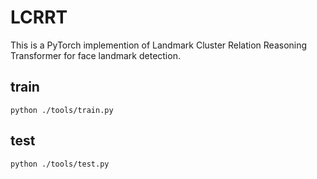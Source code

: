 # LCRRT

This is a PyTorch implemention of Landmark Cluster Relation Reasoning Transformer for face landmark detection.

## train

```
python ./tools/train.py
```



## test

```
python ./tools/test.py
```

